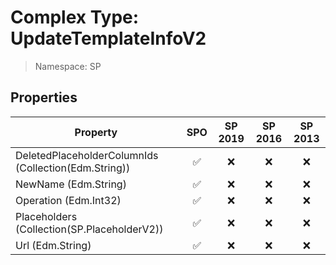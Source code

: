 # Complex Type: UpdateTemplateInfoV2

> Namespace: SP

## Properties

Property | SPO | SP 2019 | SP 2016 | SP 2013
----------|:---:|:-------:|:-------:|:-------:
DeletedPlaceholderColumnIds (Collection(Edm.String)) | ✅ | ❌ | ❌ | ❌
NewName (Edm.String) | ✅ | ❌ | ❌ | ❌
Operation (Edm.Int32) | ✅ | ❌ | ❌ | ❌
Placeholders (Collection(SP.PlaceholderV2)) | ✅ | ❌ | ❌ | ❌
Url (Edm.String) | ✅ | ❌ | ❌ | ❌